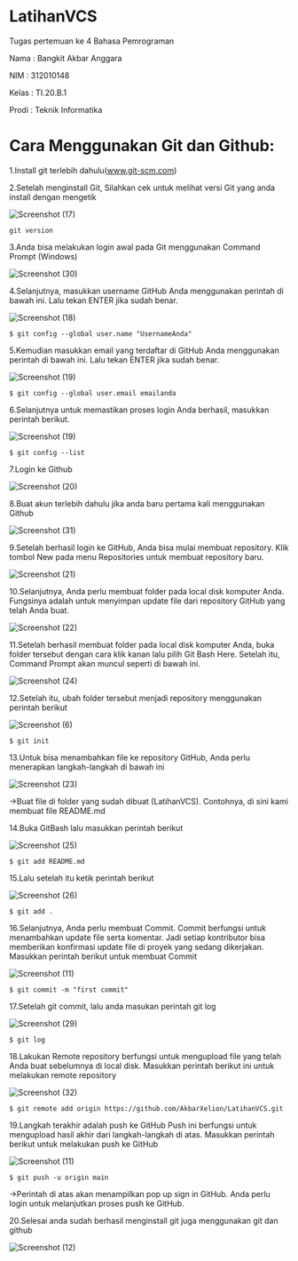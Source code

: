 # LatihanVCS

Tugas pertemuan ke 4 Bahasa Pemrograman

Nama  : Bangkit Akbar Anggara

NIM   : 312010148

Kelas : TI.20.B.1

Prodi : Teknik Informatika

# Cara Menggunakan Git dan Github:

1.Install git terlebih dahulu(www.git-scm.com)

2.Setelah menginstall Git, Silahkan cek untuk melihat versi Git yang anda install dengan mengetik

![Screenshot (17)](https://user-images.githubusercontent.com/73011140/96491142-05eb3280-126c-11eb-8e9c-830ae94a4ffa.png)

    git version
  
3.Anda bisa melakukan login awal pada Git  menggunakan Command Prompt  (Windows)

![Screenshot (30)](https://user-images.githubusercontent.com/73011140/96490761-734a9380-126b-11eb-93ec-ffc0f93e506f.png)

4.Selanjutnya, masukkan username GitHub Anda menggunakan perintah di bawah ini. Lalu tekan ENTER jika sudah benar.

![Screenshot (18)](https://user-images.githubusercontent.com/73011140/96491257-303cf000-126c-11eb-81a0-290f589975d8.png)

    $ git config --global user.name "UsernameAnda"
  
5.Kemudian masukkan email yang terdaftar di GitHub Anda menggunakan perintah di bawah  ini. Lalu tekan ENTER jika sudah benar.

![Screenshot (19)](https://user-images.githubusercontent.com/73011140/96491382-5d899e00-126c-11eb-99b4-2bbad1f2b12f.png)
      
    $ git config --global user.email emailanda
  
6.Selanjutnya untuk memastikan proses login Anda berhasil, masukkan perintah berikut.

![Screenshot (19)](https://user-images.githubusercontent.com/73011140/96491464-7c883000-126c-11eb-8267-6c692909cb09.png)
       
    $ git config --list
  
7.Login ke Github

![Screenshot (20)](https://user-images.githubusercontent.com/73011140/96491541-96297780-126c-11eb-86e3-f09f98fbdba2.png)
  
8.Buat akun terlebih dahulu jika anda baru pertama kali menggunakan Github

![Screenshot (31)](https://user-images.githubusercontent.com/73011140/96492371-bd347900-126d-11eb-8bcf-971c457a871f.png)
  
9.Setelah berhasil login ke GitHub, Anda bisa mulai membuat repository. Klik tombol New pada menu Repositories untuk membuat repository baru.

![Screenshot (21)](https://user-images.githubusercontent.com/73011140/96492789-5b284380-126e-11eb-99f8-c2cc72ae2ebc.png)  

10.Selanjutnya, Anda perlu membuat folder pada local disk komputer Anda. Fungsinya adalah untuk menyimpan update file dari repository GitHub yang telah Anda buat.

![Screenshot (22)](https://user-images.githubusercontent.com/73011140/96492882-798e3f00-126e-11eb-9394-71dd7fc93679.png)
  
11.Setelah berhasil membuat folder pada local disk komputer Anda, buka folder tersebut dengan cara klik kanan lalu pilih Git Bash Here. Setelah itu, Command Prompt akan muncul seperti di bawah ini. 

![Screenshot (24)](https://user-images.githubusercontent.com/73011140/96492986-97f43a80-126e-11eb-95ba-5b359f011357.png)
  
12.Setelah itu, ubah folder tersebut menjadi repository menggunakan perintah berikut

![Screenshot (6)](https://user-images.githubusercontent.com/73011140/96493117-c70aac00-126e-11eb-95b7-ec774a4ad708.png)
       
    $ git init

13.Untuk bisa menambahkan file ke repository GitHub, Anda perlu menerapkan langkah-langkah di bawah ini

![Screenshot (23)](https://user-images.githubusercontent.com/73011140/96493299-01744900-126f-11eb-8e28-0d0fb707e2b7.png)
   
->Buat file di folder yang sudah dibuat (LatihanVCS). Contohnya, di sini kami membuat file README.md

14.Buka GitBash lalu masukkan perintah berikut

![Screenshot (25)](https://user-images.githubusercontent.com/73011140/96493433-341e4180-126f-11eb-9b18-0cd20f140e17.png)
      
    $ git add README.md
   
15.Lalu setelah itu ketik perintah berikut

![Screenshot (26)](https://user-images.githubusercontent.com/73011140/96493769-97a86f00-126f-11eb-8a1a-2129c2d8211e.png)

    $ git add .
    
16.Selanjutnya, Anda perlu membuat Commit. Commit berfungsi untuk menambahkan update file serta komentar. Jadi setiap kontributor bisa memberikan konfirmasi update file di proyek yang sedang dikerjakan. Masukkan perintah berikut untuk membuat Commit

![Screenshot (11)](https://user-images.githubusercontent.com/73011140/96493870-be66a580-126f-11eb-82f3-07c35e1c239c.png)
    
    $ git commit -m "first commit"
   
17.Setelah git commit, lalu anda masukan perintah git log

![Screenshot (29)](https://user-images.githubusercontent.com/73011140/96493959-dfc79180-126f-11eb-9305-73ff40b7d9b5.png)

        
    $ git log
     
18.Lakukan Remote repository berfungsi untuk mengupload file yang telah Anda buat sebelumnya di local disk. Masukkan perintah berikut ini untuk melakukan remote repository

![Screenshot (32)](https://user-images.githubusercontent.com/73011140/96494572-be1ada00-1270-11eb-8303-7250be1dcb14.png)
        
    $ git remote add origin https://github.com/AkbarXelion/LatihanVCS.git
   
19.Langkah terakhir adalah push ke GitHub Push ini berfungsi untuk mengupload hasil akhir dari langkah-langkah di atas. Masukkan perintah berikut untuk melakukan push ke GitHub

![Screenshot (11)](https://user-images.githubusercontent.com/73011140/96494723-f4585980-1270-11eb-9a2a-fb53b9f7be8c.png)
        
    $ git push -u origin main

->Perintah di atas akan menampilkan pop up sign in GitHub. Anda perlu login untuk melanjutkan proses push ke GitHub.
      
20.Selesai anda sudah berhasil menginstall git juga menggunakan git dan github

![Screenshot (12)](https://user-images.githubusercontent.com/73011140/96494849-1b169000-1271-11eb-8174-3fcfc8989cb4.png)
      
